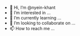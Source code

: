 - 👋 Hi, I’m @nyein-khant
- 👀 I’m interested in ...
- 🌱 I’m currently learning ...
- 💞️ I’m looking to collaborate on ...
- 📫 How to reach me ...

<!---
nyein-khant/nyein-khant is a ✨ special ✨ repository because its `README.md` (this file) appears on your GitHub profile.
You can click the Preview link to take a look at your changes.
--->

